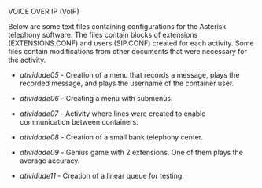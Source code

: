 VOICE OVER IP (VoIP)

Below are some text files containing configurations for the Asterisk telephony software.
The files contain blocks of extensions (EXTENSIONS.CONF) and users (SIP.CONF) created for each activity.
Some files contain modifications from other documents that were necessary for the activity.


- *atividade05* - Creation of a menu that records a message, plays the recorded message, and plays the username of the container user.
- *atividade06* - Creating a menu with submenus.

- *atividade07* - Activity where lines were created to enable communication between containers.

- *atividade08* - Creation of a small bank telephony center.

- *atividade09* - Genius game with 2 extensions. One of them plays the average accuracy.
  
- *atividade11* - Creation of a linear queue for testing.
